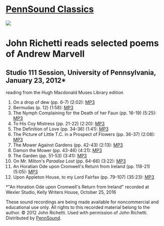[PennSound Classics](http://writing.upenn.edu/pennsound/x/classics.php)
=======================================================================

![](http://media.sas.upenn.edu/pennsound/authors/Richetti/Marvell_1-23-12/Richetti-Marvell.jpg)

John Richetti reads selected poems of Andrew Marvell
====================================================

Studio 111 Session, University of Pennsylvania, January 23, 2012\*
------------------------------------------------------------------

reading from the Hugh Macdonald Muses Library edition

1.  On a drop of dew (pp. 6-7) (2:02): [MP3](http://media.sas.upenn.edu/pennsound/authors/Richetti/Marvell_1-23-12/Richetti-John_01_On-a-Drop-of-Dew_Studio-111_UPenn_1-23-2012.mp3)
2.  Bermudas (p. 12) (1:58): [MP3](http://media.sas.upenn.edu/pennsound/authors/Richetti/Marvell_1-23-12/Richetti-John_02_Bermudas_Studio-111_UPenn_1-23-2012.mp3)
3.  The Nymph Complaining for the Death of her Faun (pp. 16-19) (5:25): [MP3](http://media.sas.upenn.edu/pennsound/authors/Richetti/Marvell_1-23-12/Richetti-John_03_The-Nymph-Complaining-for-the-Death-of-her-Faun_Studio-111_UPenn_1-23-2012.mp3)
4.  To His Coy Mistress (pp. 21-22) (2:20): [MP3](http://media.sas.upenn.edu/pennsound/authors/Richetti/Marvell_1-23-12/Richetti-John_04_To-His-Coy-Mistress_Studio-111_UPenn_1-23-2012.mp3)
5.  The Definition of Love (pp. 34-36) (1:41): [MP3](http://media.sas.upenn.edu/pennsound/authors/Richetti/Marvell_1-23-12/Richetti-John_05_The-Definition-of-Love_Studio-111_UPenn_1-23-2012.mp3)
6.  The Picture of Little T.C. in a Prospect of Flowers (pp. 36-37) (2:08): [MP3](http://media.sas.upenn.edu/pennsound/authors/Richetti/Marvell_1-23-12/Richetti-John_06_The-Picture-of-Little-TC-in-a-Prospect-of-Flowers_Studio-111_UPenn_1-23-2012.mp3)
7.  The Mower Against Gardens (pp. 42-43) (2:13): [MP3](http://media.sas.upenn.edu/pennsound/authors/Richetti/Marvell_1-23-12/Richetti-John_07_The-Mower-Against-Gardens_Studio-111_UPenn_1-23-2012.mp3)
8.  Damon the Mower (pp. 43-46) (4:21): [MP3](http://media.sas.upenn.edu/pennsound/authors/Richetti/Marvell_1-23-12/Richetti-John_08_Damon-the-Mower_Studio-111_UPenn_1-23-2012.mp3)
9.  The Garden (pp. 51-53) (3:41): [MP3](http://media.sas.upenn.edu/pennsound/authors/Richetti/Marvell_1-23-12/Richetti-John_09_The-Garden_Studio-111_UPenn_1-23-2012.mp3)
10. On Mr. Milton's *Paradise Lost* (pp. 64-66) (3:22): [MP3](http://media.sas.upenn.edu/pennsound/authors/Richetti/Marvell_1-23-12/Richetti-John_10_On-Mr-Miltons-Paradise-Lost_Studio-111_UPenn_1-23-2012.mp3)
11. An Horatian Ode upon Cromwell's Return from Ireland (pp. 118-21) (5:05): [MP3](https://media.sas.upenn.edu/pennsound/authors/Richetti/10-25-16/Richetti-John_Marvell_An-Horation-Ode-upon-Cromwells-return-to-Ireland_KWH-Wexler-Studio_10-26-16.mp3)
12. Upon Appleton House, to my Lord Fairfax (pp. 79-107) (35:23): [MP3](http://media.sas.upenn.edu/pennsound/authors/Richetti/Marvell_1-23-12/Richetti-John_12_Upon-Appleton-House-to-my-friend-Lord-Fairfax_Studio-111_UPenn_1-23-2012.mp3)

\*"An Horation Ode upon Cromwell's Return from Ireland" recorded at Wexler Studio, Kelly Writers House, October 25, 2016

These sound recordings are being made available for noncommercial and educational use only. All rights to this recorded material belong to the author.
© 2012 John Richetti. Used with permission of John Richetti. Distributed by [PennSound](http://writing.upenn.edu/pennsound/).
